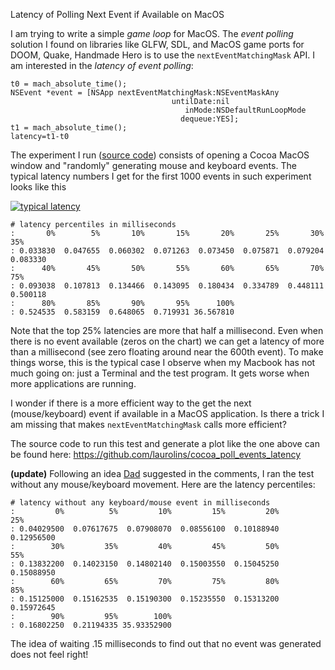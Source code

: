 Latency of Polling Next Event if Available on MacOS

I am trying to write a simple *game loop* for MacOS. The *event polling* solution I found on libraries like GLFW, SDL, and MacOS game ports for DOOM, Quake, Handmade Hero is to use the `nextEventMatchingMask` API. I am interested in the *latency of event polling*:

    t0 = mach_absolute_time();
    NSEvent *event = [NSApp nextEventMatchingMask:NSEventMaskAny
                                        untilDate:nil
                                           inMode:NSDefaultRunLoopMode
                                          dequeue:YES];
    t1 = mach_absolute_time();
    latency=t1-t0

The experiment I run ([source code](https://github.com/laurolins/cocoa_poll_events_latency)) consists of opening a Cocoa MacOS window and "randomly" generating mouse and keyboard events. The typical latency numbers I get for the first 1000 events in such experiment looks like this

[![typical latency][1]][1]

    # latency percentiles in milliseconds
    :       0%        5%       10%       15%       20%       25%       30%       35%
    : 0.033830  0.047655  0.060302  0.071263  0.073450  0.075871  0.079204  0.083330
    :      40%       45%       50%       55%       60%       65%       70%       75%
    : 0.093038  0.107813  0.134466  0.143095  0.180434  0.334789  0.448111  0.500118
    :      80%       85%       90%       95%      100%
    : 0.524535  0.583159  0.648065  0.719931 36.567810

Note that the top 25% latencies are more that half a millisecond. Even when there is no event available (zeros on the chart) we can get a latency of more than a millisecond (see zero floating around near the 600th event). To make things worse, this is the typical case I observe when my Macbook has not much going on: just a Terminal and the test program. It gets worse when more applications are running.

I wonder if there is a more efficient way to the get the next (mouse/keyboard) event if available in a MacOS application. Is there a trick I am missing that makes `nextEventMatchingMask` calls more efficient?

The source code to run this test and generate a plot like the one above can be found here: https://github.com/laurolins/cocoa_poll_events_latency

**(update)** Following an idea [Dad](https://stackoverflow.com/users/145108/dad) suggested in the comments, I ran the test without any mouse/keyboard movement. Here are the latency percentiles:

    # latency without any keyboard/mouse event in milliseconds
    :         0%          5%         10%         15%         20%         25%
    : 0.04029500  0.07617675  0.07908070  0.08556100  0.10188940  0.12956500
    :        30%         35%         40%         45%         50%         55%
    : 0.13832200  0.14023150  0.14802140  0.15003550  0.15045250  0.15088950
    :        60%         65%         70%         75%         80%         85%
    : 0.15125000  0.15162535  0.15190300  0.15235550  0.15313200  0.15972645
    :        90%         95%        100%
    : 0.16802250  0.21194335 35.93352900

The idea of waiting .15 milliseconds to find out that no event was generated does not feel right!

  [1]: https://i.stack.imgur.com/LlRU0.png

